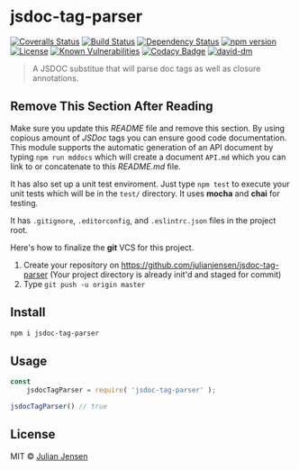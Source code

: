 # jsdoc-tag-parser

[![Coveralls Status][coveralls-image]][coveralls-url]
[![Build Status][travis-image]][travis-url]
[![Dependency Status][depstat-image]][depstat-url]
[![npm version][npm-image]][npm-url]
[![License][license-image]][license-url]
[![Known Vulnerabilities][snyk-image]][snyk-url]
[![Codacy Badge][codacy-image]][codacy-url]
[![david-dm][david-dm-image]][david-dm-url]

> A JSDOC substitue that will parse doc tags as well as closure annotations.

## Remove This Section After Reading

Make sure you update this *README* file and remove this section. By using copious amount of *JSDoc* tags you can ensure good code documentation. This module supports the automatic generation of an API document by typing `npm run mddocs` which will create a document `API.md` which you can link to or concatenate to this *README.md* file.

It has also set up a unit test enviroment. Just type `npm test` to execute your unit tests which will be in the `test/` directory. It uses **mocha** and **chai** for testing.

It has `.gitignore`, `.editorconfig`, and `.eslintrc.json` files in the project root.

Here's how to finalize the **git** VCS for this project.

1. Create your repository on https://github.com/julianjensen/jsdoc-tag-parser (Your project directory is already init'd and staged for commit)
2. Type `git push -u origin master`

## Install

```sh
npm i jsdoc-tag-parser
```

## Usage

```js
const 
    jsdocTagParser = require( 'jsdoc-tag-parser' );

jsdocTagParser() // true
```

## License

MIT © [Julian Jensen](https://github.com/julianjensen/jsdoc-tag-parser)

[coveralls-url]: https://coveralls.io/github/julianjensen/jsdoc-tag-parser?branch=master
[coveralls-image]: https://coveralls.io/repos/github/julianjensen/jsdoc-tag-parser/badge.svg?branch=master

[travis-url]: https://travis-ci.org/julianjensen/jsdoc-tag-parser
[travis-image]: http://img.shields.io/travis/julianjensen/jsdoc-tag-parser.svg

[depstat-url]: https://gemnasium.com/github.com/julianjensen/jsdoc-tag-parser
[depstat-image]: https://gemnasium.com/badges/github.com/julianjensen/jsdoc-tag-parser.svg

[npm-url]: https://badge.fury.io/js/jsdoc-tag-parser
[npm-image]: https://badge.fury.io/js/jsdoc-tag-parser.svg

[license-url]: https://github.com/julianjensen/jsdoc-tag-parser/blob/master/LICENSE
[license-image]: https://img.shields.io/badge/license-MIT-brightgreen.svg

[snyk-url]: https://snyk.io/test/github/julianjensen/jsdoc-tag-parser
[snyk-image]: https://snyk.io/test/github/julianjensen/jsdoc-tag-parser/badge.svg

[codacy-url]: https://www.codacy.com/app/julianjensen/jsdoc-tag-parser?utm_source=github.com&amp;amp;utm_medium=referral&amp;amp;utm_content=julianjensen/jsdoc-tag-parser&amp;amp;utm_campaign=Badge_Grade
[codacy-image]: https://api.codacy.com/project/badge/Grade/

[david-dm-url]: https://david-dm.org/julianjensen/jsdoc-tag-parser
[david-dm-image]: https://david-dm.org/julianjensen/jsdoc-tag-parser.svg

